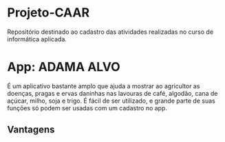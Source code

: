 # Projeto-CAAR
Repositório destinado ao cadastro das atividades realizadas no curso de informática aplicada.

# App: ADAMA ALVO
É um aplicativo bastante amplo que ajuda a mostrar ao agricultor as doenças, pragas e ervas daninhas nas lavouras de café, algodão, cana de açúcar, milho, soja e trigo.
É fácil de ser utilizado, e grande parte de suas funções só podem ser usadas com um cadastro no app.

## Vantagens

